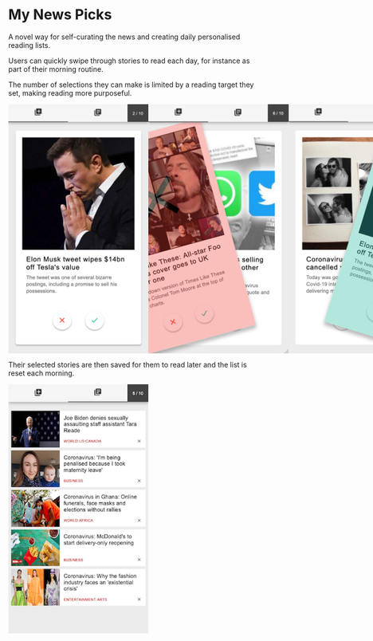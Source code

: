 # My News Picks

A novel way for self-curating the news and creating daily personalised reading lists.

Users can quickly swipe through stories to read each day, for instance as part of their morning routine.

The number of selections they can make is limited by a reading target they set, making reading more purposeful.

<div style="display:flex; justify-content: space-around">
<img src="./images/news-picks-add.png" height="500">
<img src="./images/news-picks-left.png" height="500">
<img src="./images/news-picks-right.png" height="500">
</div>

Their selected stories are then saved for them to read later and the list is reset each morning.

<img src="./images/news-picks-browse.png" height="500">
